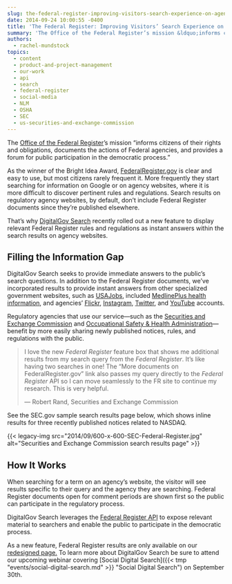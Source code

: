 ```yaml
---
slug: the-federal-register-improving-visitors-search-experience-on-agency-websites
date: 2014-09-24 10:00:55 -0400
title: 'The Federal Register: Improving Visitors’ Search Experience on Agency Websites'
summary: 'The Office of the Federal Register’s mission &ldquo;informs citizens of their rights and obligations, documents the actions of Federal agencies, and provides a forum for public participation in the democratic process.&rdquo; As the winner of the Bright Idea Award, FederalRegister.gov is clear and easy to use, but most citizens rarely frequent it. More frequently they'
authors:
  - rachel-mundstock
topics:
  - content
  - product-and-project-management
  - our-work
  - api
  - search
  - federal-register
  - social-media
  - NLM
  - OSHA
  - SEC
  - us-securities-and-exchange-commission
---
```


The [Office of the Federal Register](https://www.federalregister.gov/policy/about-us)’s mission “informs citizens of their rights and obligations, documents the actions of Federal agencies, and provides a forum for public participation in the democratic process.”

As the winner of the Bright Idea Award, [FederalRegister.gov](https://www.federalregister.gov/) is clear and easy to use, but most citizens rarely frequent it. More frequently they start searching for information on Google or on agency websites, where it is more difficult to discover pertinent rules and regulations. Search results on regulatory agency websites, by default, don’t include Federal Register documents since they’re published elsewhere.

That’s why [DigitalGov Search](http://search.digitalgov.gov/) recently rolled out a new feature to display relevant Federal Register rules and regulations as instant answers within the search results on agency websites.

## Filling the Information Gap

DigitalGov Search seeks to provide immediate answers to the public’s search questions. In addition to the Federal Register documents, we’ve incorporated results to provide instant answers from other specialized government websites, such as [USAJobs](http://search.digitalgov.gov/manual/govbox-jobs.html), included [MedlinePlus health information](http://search.digitalgov.gov/manual/govbox-health.html), and agencies’ [Flickr](http://search.digitalgov.gov/manual/flickr.html), [Instagram](http://search.digitalgov.gov/manual/instagram.html), [Twitter](http://search.digitalgov.gov/manual/twitter.html), and [YouTube](http://search.digitalgov.gov/manual/youtube.html) accounts.

Regulatory agencies that use our service—such as the [Securities and Exchange Commission](http://www.sec.gov/) and [Occupational Safety & Health Administration](https://www.osha.gov/)—benefit by more easily sharing newly published notices, rules, and regulations with the public.

> I love the new _Federal Register_ feature box that shows me additional results from my search query from the _Federal Register_. It’s like having two searches in one! The “More documents on FederalRegister.gov” link also passes my query directly to the _Federal Register_ API so I can move seamlessly to the FR site to continue my research. This is very helpful.
> 
> &#8212; Robert Rand, Securities and Exchange Commission

See the SEC.gov sample search results page below, which shows inline results for three recently published notices related to NASDAQ.

{{< legacy-img src="2014/09/600-x-600-SEC-Federal-Register.jpg" alt="Securities and Exchange Commission search results page" >}}

## How It Works

When searching for a term on an agency’s website, the visitor will see results specific to their query and the agency they are searching. Federal Register documents open for comment periods are shown first so the public can participate in the regulatory process.

DigitalGov Search leverages the [Federal Register API](https://www.federalregister.gov/blog/learn/developers) to expose relevant material to searchers and enable the public to participate in the democratic process.

As a new feature, Federal Register results are only available on our [redesigned page.](http://search.digitalgov.gov/blog/serp-redesign.html) To learn more about DigitalGov Search be sure to attend our upcoming webinar covering [Social Digital Search]({{< tmp "events/social-digital-search.md" >}} "Social Digital Search") on September 30th.